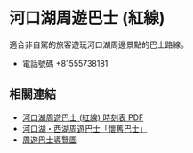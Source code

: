 # 河口湖周遊巴士 (紅線)

適合非自駕的旅客遊玩河口湖周邊景點的巴士路線。

- 電話號碼 +81555738181

## 相關連結

- [河口湖周遊巴士 (紅線) 時刻表 PDF](http://bus-tw.fujikyu.co.jp/pdf/heritagetour/red_time_202104.pdf)
- [河口湖・西湖周遊巴士「懷舊巴士」](http://bus-tw.fujikyu.co.jp/heritage-tour/detail/id/1/)
- [周遊巴士導覽圖](http://bus-tw.fujikyu.co.jp/pdf/heritagetour/routemap_retro_omni_2021.pdf)
